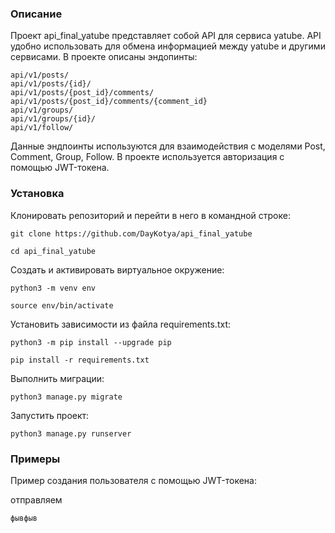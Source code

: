### Описание

Проект api_final_yatube представляет собой API для сервиса yatube. API удобно использовать для обмена информацией между yatube и другими сервисами.
В проекте описаны эндопинты:
```
api/v1/posts/
api/v1/posts/{id}/
api/v1/posts/{post_id}/comments/
api/v1/posts/{post_id}/comments/{comment_id}
api/v1/groups/
api/v1/groups/{id}/
api/v1/follow/
```
Данные эндпоинты используются для взаимодействия с моделями Post, Comment, Group, Follow.
В проекте используется авторизация с помощью JWT-токена.
### Установка

Клонировать репозиторий и перейти в него в командной строке:

```
git clone https://github.com/DayKotya/api_final_yatube
```

```
cd api_final_yatube
```

Cоздать и активировать виртуальное окружение:

```
python3 -m venv env
```

```
source env/bin/activate
```

Установить зависимости из файла requirements.txt:

```
python3 -m pip install --upgrade pip
```

```
pip install -r requirements.txt
```

Выполнить миграции:

```
python3 manage.py migrate
```

Запустить проект:

```
python3 manage.py runserver
```

### Примеры

Пример создания пользователя с помощью JWT-токена:

отправляем
```
фывфыв
```

